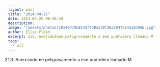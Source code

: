 ```yaml
---
layout: post
title: "2014-04-25"
date: 2014-04-25 06:56:50
description: 
image: "/assets/photos/201404/0b854df4d8a370f26a2847b14a32d9eb.jpg"
author: Elise Plain
excerpt: 213. Acercándome peligrosamente a ese pudridero llamado M
tags: 
  - all
---
```


213. Acercándome peligrosamente a ese pudridero llamado M
<p></p>
